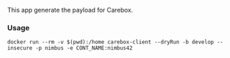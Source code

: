 This app generate the payload for Carebox.

### Usage

```
docker run --rm -v $(pwd):/home carebox-client --dryRun -b develop --insecure -p nimbus -e CONT_NAME:nimbus42
```